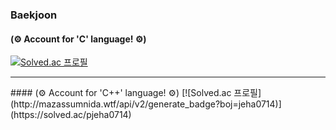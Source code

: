 ### Baekjoon 
#### (⚙ Account for 'C' language! ⚙)
[![Solved.ac
프로필](http://mazassumnida.wtf/api/v2/generate_badge?boj=jeha0714)](https://solved.ac/jeha0714)
<hr>
#### (⚙ Account for 'C++' language! ⚙)
[![Solved.ac
프로필](http://mazassumnida.wtf/api/v2/generate_badge?boj=jeha0714)](https://solved.ac/pjeha0714)
